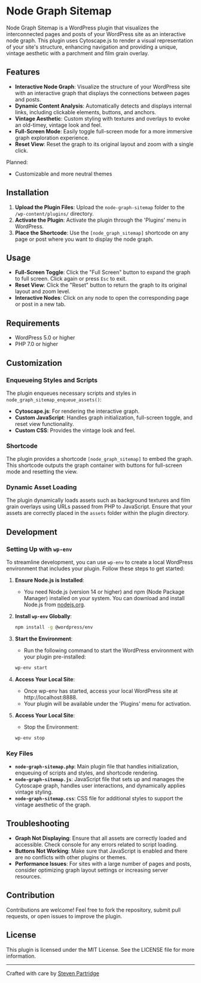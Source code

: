 # Node Graph Sitemap

Node Graph Sitemap is a WordPress plugin that visualizes the interconnected pages and posts of your WordPress site as an interactive node graph. This plugin uses Cytoscape.js to render a visual representation of your site's structure, enhancing navigation and providing a unique, vintage aesthetic with a parchment and film grain overlay.

## Features

- **Interactive Node Graph**: Visualize the structure of your WordPress site with an interactive graph that displays the connections between pages and posts.
- **Dynamic Content Analysis**: Automatically detects and displays internal links, including clickable elements, buttons, and anchors.
- **Vintage Aesthetic**: Custom styling with textures and overlays to evoke an old-timey, vintage look and feel.
- **Full-Screen Mode**: Easily toggle full-screen mode for a more immersive graph exploration experience.
- **Reset View**: Reset the graph to its original layout and zoom with a single click.

Planned:
- Customizable and more neutral themes

## Installation

1. **Upload the Plugin Files**: Upload the `node-graph-sitemap` folder to the `/wp-content/plugins/` directory.
2. **Activate the Plugin**: Activate the plugin through the 'Plugins' menu in WordPress.
3. **Place the Shortcode**: Use the `[node_graph_sitemap]` shortcode on any page or post where you want to display the node graph.

## Usage

- **Full-Screen Toggle**: Click the "Full Screen" button to expand the graph to full screen. Click again or press `Esc` to exit.
- **Reset View**: Click the "Reset" button to return the graph to its original layout and zoom level.
- **Interactive Nodes**: Click on any node to open the corresponding page or post in a new tab.

## Requirements

- WordPress 5.0 or higher
- PHP 7.0 or higher

## Customization

### Enqueueing Styles and Scripts

The plugin enqueues necessary scripts and styles in `node_graph_sitemap_enqueue_assets()`:

- **Cytoscape.js**: For rendering the interactive graph.
- **Custom JavaScript**: Handles graph initialization, full-screen toggle, and reset view functionality.
- **Custom CSS**: Provides the vintage look and feel.

### Shortcode

The plugin provides a shortcode `[node_graph_sitemap]` to embed the graph. This shortcode outputs the graph container with buttons for full-screen mode and resetting the view.

### Dynamic Asset Loading

The plugin dynamically loads assets such as background textures and film grain overlays using URLs passed from PHP to JavaScript. Ensure that your assets are correctly placed in the `assets` folder within the plugin directory.

## Development

### Setting Up with `wp-env`

To streamline development, you can use `wp-env` to create a local WordPress environment that includes your plugin. Follow these steps to get started:

1. **Ensure Node.js is Installed**:
   - You need Node.js (version 14 or higher) and npm (Node Package Manager) installed on your system. You can download and install Node.js from [nodejs.org](https://nodejs.org/).

2. **Install `wp-env` Globally**:
   ```bash
   npm install -g @wordpress/env

3. **Start the Environment**:
    - Run the following command to start the WordPress environment with your plugin pre-installed:
    ```bash
    wp-env start
    ```
4. **Access Your Local Site**:
    - Once wp-env has started, access your local WordPress site at http://localhost:8888.
    - Your plugin will be available under the 'Plugins' menu for activation.

5. **Access Your Local Site**:
    - Stop the Environment:
    ```bash
    wp-env stop
    ```

### Key Files

- **`node-graph-sitemap.php`**: Main plugin file that handles initialization, enqueuing of scripts and styles, and shortcode rendering.
- **`node-graph-sitemap.js`**: JavaScript file that sets up and manages the Cytoscape graph, handles user interactions, and dynamically applies vintage styling.
- **`node-graph-sitemap.css`**: CSS file for additional styles to support the vintage aesthetic of the graph.

## Troubleshooting

- **Graph Not Displaying**: Ensure that all assets are correctly loaded and accessible. Check console for any errors related to script loading.
- **Buttons Not Working**: Make sure that JavaScript is enabled and there are no conflicts with other plugins or themes.
- **Performance Issues**: For sites with a large number of pages and posts, consider optimizing graph layout settings or increasing server resources.

## Contribution

Contributions are welcome! Feel free to fork the repository, submit pull requests, or open issues to improve the plugin.

## License

This plugin is licensed under the MIT License. See the LICENSE file for more information.

---

Crafted with care by [Steven Partridge](https://github.com/stevenpartridge)
